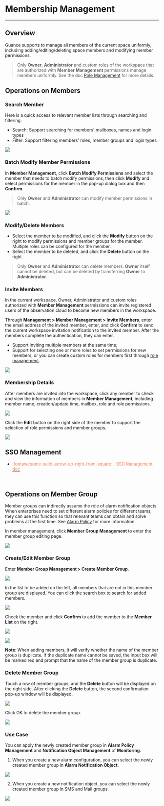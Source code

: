 # Membership Management
---

## Overview  
Guance supports to manage all members of the current space uniformly, including adding/editing/deleting space members and modifying member permissions.

> Only **Owner**, **Administrator** and custom roles of the workspace that are authorized with **Member Management** permissions manage members uniformly. See the doc [Role Management](role-management.md) for more details.

## Operations on Members

### Search Member

Here is a quick access to relevant member lists through searching and filtering.

- Search: Support searching for members' mailboxes, names and login types
- Filter: Support filtering members' roles, member groups and login types

![](img/8.member_10.png)

### Batch Modify Member Permissions

In **Member Management**, click **Batch Modify Permissions** and select the member that needs to batch modify permissions, then click **Modify** and select permissions for the member in the pop-up dialog box and then **Confirm**.

> Only **Owner** and **Administrator** can modify member permissions in batch.

![](img/8.member_3.png)

### Modify/Delete Members

- Select the member to be modified, and click the **Modify** button on the right to modify permissions and member groups for the member. Multiple roles can be configured for the member.
- Select the member to be deleted, and click the **Delete** button on the right.

> Only **Owner** and **Administrator** can delete members. **Owner** itself cannot be deleted, but can be deleted by transferring **Owner** to **Administrator**.

### Invite Members

In the current workspace, Owner, Administrator and custom roles authorized with **Member Management** permissions can invite registered users of the observation cloud to become new members in the workspace.

Through **Management > Member Management > Invite Members**, enter the email address of the invited member, enter, and click **Confirm** to send the current workspace invitation notification to the invited member. After the members complete the authentication, they can enter.

- Support inviting multiple members at the same time;
- Support for selecting one or more roles to set permissions for new members, or you can create custom roles for members first through [role management](role-management.md).

![](img/8.member_1.png)

### Membership Details

After members are invited into the workspace, click any member to check and view the information of members in **Member Management**, including member name, creation/update time, mailbox, role and role permissions.

![](img/8.member_7.png)

Click the **Edit** button on the right side of the member to support the selection of role permissions and member groups.

![](img/8.member_8.png)

## SSO Management

<div class="grid cards" markdown>

- [<font color="coral"> :fontawesome-solid-arrow-up-right-from-square: &nbsp; SSO Management doc</font>](./sso/index.md)

<br/>

</div>

## Operations on Member Group

Member groups can indirectly assume the role of alarm notification objects. When enterprises need to set different alarm policies for different teams, they can use this function so that relevant teams can obtain and solve problems at the first time. See [Alarm Policy](../monitoring/alert-setting.md) for more information.

In member management, click **Member Group Management** to enter the member group editing page.

![](img/8.member_9.png)

### Create/Edit Member Group

Enter **Member Group Management > Create Member Group**.

![](img/1-member-3.jpeg)

In the list to be added on the left, all members that are not in this member group are displayed. You can click the search box to search for added members.

![](img/1-member-4.jpeg)

Check the member and click **Confirm** to add the member to the **Member List** on the right.

![](img/1-member-5.jpeg)

![](img/1-member-6.jpeg)

**Note**: When adding members, it will verify whether the name of the member group is duplicate. If the duplicate name cannot be saved, the input box will be marked red and prompt that the name of the member group is duplicate.

### Delete Member Group

Touch a row of member groups, and the **Delete** button will be displayed on the right side. After clicking the **Delete** button, the second confirmation pop-up window will be displayed.

![](img/1-member-1.jpeg)

Click OK to delete the member group.

![](img/1-member-2.png)

### Use Case

You can apply the newly created member group in **Alarm Policy Management** and **Notification Object Management** of **Monitoring**.

1. When you create a new alarm configuration, you can select the newly created member group in **Alarm Notification Object**.

![](img/1-member-management-1.jpeg)

2. When you create a new notification object, you can select the newly created member group in SMS and Mail groups.

![](img/1-member-management-2.png)

